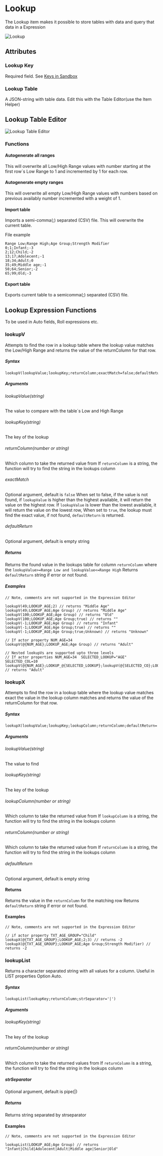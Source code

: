 # Lookup

The Lookup item makes it possible to store tables with data and query that data in a Expression

![Lookup](resources/lookup_basic.png)

## Attributes

### Lookup Key

Required field.
See [Keys in Sandbox](sandbox_keys.md)

### Lookup Table

A JSON-string with table data.
Edit this with the Table Editor(use the Item Helper)

## Lookup Table Editor

![Lookup Table Editor](resources/lookup_table_editor_basic.png)

### Functions

#### Autogenerate all ranges

This will overwrite all Low/High Range values with number starting at the first row´s Low Range to 1 and incremented by 1 for each row.

#### Autogenerate empty ranges

This will overwrite all empty Low/High Range values with numbers based on previous availably number incremented with a weight of 1.

#### Import table

Imports a semi-comma(;) separated (CSV) file. This will overwrite the current table.

File example
```
Range Low;Range High;Age Group;Strength Modifier
0;1;Infant;-3
2;12;Child;-2
13;17;Adolecent;-1
18;34;Adult;0
35;49;Middle age;-1
50;64;Senior;-2
65;99;Old;-3
```

#### Export table

Exports current table to a semicomma(;) separated (CSV) file.

## Lookup Expression Functions

To be used in Auto fields, Roll expressions etc.

### lookupV

Attempts to find the row in a lookup table where the lookup value matches the Low/High Range and returns the value of the returnColumn for that row.

##### Syntax

```
lookupV(lookupValue;lookupKey;returnColumn;exactMatch=false;defaultReturn='') 
```

##### Arguments

###### lookupValue(string)

The value to compare with the table´s Low and High Range

###### lookupKey(string)

The key of the lookup

###### returnColumn(number or string)

Which column to take the returned value from
If `returnColumn` is a string, the function will try to find the string in the lookups column

###### exactMatch

Optional argument, default is `false`
When set to false, if the value is not found, if `lookupValue` is higher than the highest available, it will return the value on the highest row. If `lookupValue` is lower than the lowest available, it will return the value on the lowest row,
When set to `true`, the lookup must find the exact value, if not found, `defaultReturn` is returned.

###### defaultReturn

Optional argument, default is empty string

##### Returns

Returns the found value in the lookups table for column `returnColumn`  where the `lookupValue>=Range Low and lookupValue<=Range High`
Returns `defaultReturn` string if error or not found.

##### Examples

```
// Note, comments are not supported in the Expression Editor

lookupV(49;LOOKUP_AGE;2) // returns "Middle Age"
lookupV(49;LOOKUP_AGE;Age Group) // returns "Middle Age"
lookupV(100;LOOKUP_AGE;Age Group) // returns "Old"
lookupV(100;LOOKUP_AGE;Age Group;true) // returns ""
lookupV(-1;LOOKUP_AGE;Age Group) // returns "Infant"
lookupV(-1;LOOKUP_AGE;Age Group;true) // returns ""
lookupV(-1;LOOKUP_AGE;Age Group;true;Unknown) // returns "Unknown"

// If actor property NUM_AGE=34
lookupV(@{NUM_AGE};LOOKUP_AGE;Age Group) // returns "Adult"

// Nested lookupVs are supported upto three levels
// If actor properties NUM_AGE=34  SELECTED_LOOKUP="AGE" SELECTED_COL=10
lookupV(@{NUM_AGE};LOOKUP_@{SELECTED_LOOKUP};lookupV(@{SELECTED_CO};LOOKUP_AGE_CATEGORIES;2)}) // returns "Adult"

```

### lookupX

Attempts to find the row in a lookup table where the lookup value matches exact the  value in the  lookup column matches  and returns the value of the returnColumn for that row.

##### Syntax

```
lookupX(lookupValue;lookupKey;lookupColumn;returnColumn;defaultReturn='') 
```

##### Arguments

###### lookupValue(string)

The value to find

###### lookupKey(string)

The key of the lookup

###### lookupColumn(number or string)

Which column to take the returned value from
If `lookupColumn` is a string, the function will try to find the string in the lookups column

###### returnColumn(number or string)

Which column to take the returned value from
If `returnColumn` is a string, the function will try to find the string in the lookups column

###### defaultReturn

Optional argument, default is empty string

#### Returns

Returns the value in the `returnColumn` for the matching row
Returns `defaultReturn` string if error or not found.

#### Examples

```
// Note, comments are not supported in the Expression Editor

// if actor property TXT_AGE_GROUP="Child"
lookupX(@{TXT_AGE_GROUP};LOOKUP_AGE;2;3) // returns -2
lookupX(@{TXT_AGE_GROUP};LOOKUP_AGE;Age Group;Strength Modifier) // returns -2
```

### lookupList

Returns a character separated string with all values for a column.
Useful in LIST properties Option Auto.

##### Syntax

```
lookupList(lookupKey;returnColumn;strSeparator='|')
```

##### Arguments

###### lookupKey(string)

The key of the lookup

###### returnColumn(number or string)

Which column to take the returned values from
If `returnColumn` is a string, the function will try to find the string in the lookups column

##### strSeparator

Optional argument, default is pipe(|)

##### Returns

Returns string separated by strseparator

#### Examples

```
// Note, comments are not supported in the Expression Editor

lookupList(LOOKUP_AGE;Age Group) // returns "Infant|Child|Adolecent|Adult|Middle age|Senior|Old"
```

